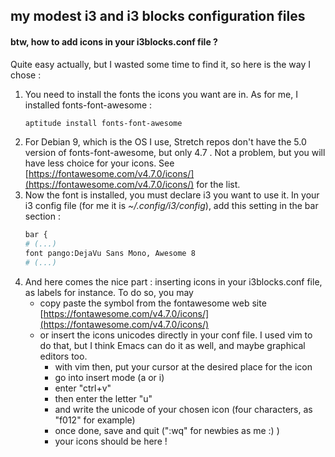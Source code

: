 ## my modest i3 and i3 blocks configuration files

#### btw, how to add icons in your i3blocks.conf file ?
Quite easy actually, but I wasted some time to find it, so here is the way I chose :

1) You need to install the fonts the icons you want are in. As for me, I installed fonts-font-awesome : 
    ```bash
    aptitude install fonts-font-awesome
    ```
2) For Debian 9, which is the OS I use, Stretch repos don't have the 5.0 version of fonts-font-awesome, but only 4.7 . Not a problem, but you will have less choice for your icons. See [https://fontawesome.com/v4.7.0/icons/](https://fontawesome.com/v4.7.0/icons/) for the list.
3) Now the font is installed, you must declare i3 you want to use it. In your i3 config file (for me it is *~/.config/i3/config*), add this setting in the bar section : 
    ```bash
    bar {
    # (...)
    font pango:DejaVu Sans Mono, Awesome 8
    # (...)    
    ```
4) And here comes the nice part : inserting icons in your i3blocks.conf file, as labels for instance. To do so, you may
    - copy paste the symbol from the fontawesome web site [https://fontawesome.com/v4.7.0/icons/](https://fontawesome.com/v4.7.0/icons/)
    - or insert the icons unicodes directly in your conf file. I used vim to do that, but I think Emacs can do it as well, and maybe graphical editors too.
        - with vim then, put your cursor at the desired place for the icon
        - go into insert mode (a or i)
        - enter "ctrl+v"
        - then enter the letter "u"
        - and write the unicode of your chosen icon (four characters, as "f012" for example)
        - once done, save and quit (":wq" for newbies as me :)  )
        - your icons should be here !